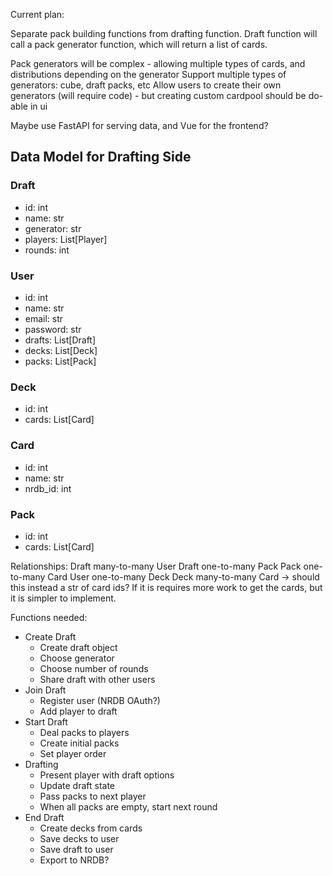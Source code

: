 Current plan:

Separate pack building functions from drafting function.
Draft function will call a pack generator function, which will return a list of cards.

Pack generators will be complex - allowing multiple types of cards, and distributions depending on the generator
Support multiple types of generators: cube, draft packs, etc
Allow users to create their own generators (will require code) - but creating custom cardpool should be do-able in ui

Maybe use FastAPI for serving data, and Vue for the frontend?

## Data Model for Drafting Side

### Draft
- id: int
- name: str
- generator: str
- players: List[Player]
- rounds: int

### User
- id: int
- name: str
- email: str
- password: str
- drafts: List[Draft]
- decks: List[Deck]
- packs: List[Pack]

### Deck
- id: int
- cards: List[Card]

### Card
- id: int
- name: str
- nrdb_id: int

### Pack
- id: int
- cards: List[Card]


Relationships:
Draft many-to-many User
Draft one-to-many Pack
Pack one-to-many Card
User one-to-many Deck
Deck many-to-many Card -> should this instead a str of card ids? If it is requires more work to get the cards, but it is simpler to implement.

Functions needed:
- Create Draft
    - Create draft object
    - Choose generator
    - Choose number of rounds
    - Share draft with other users
- Join Draft
    - Register user (NRDB OAuth?)
    - Add player to draft
- Start Draft
    - Deal packs to players
    - Create initial packs
    - Set player order
- Drafting
    - Present player with draft options
    - Update draft state
    - Pass packs to next player
    - When all packs are empty, start next round
- End Draft
    - Create decks from cards
    - Save decks to user
    - Save draft to user
    - Export to NRDB?